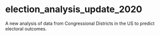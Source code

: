 # election_analysis_update_2020
A new analysis of data from Congressional Districts in the US to predict electoral outcomes.
